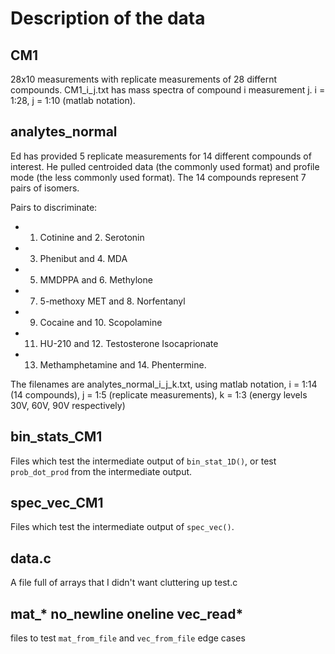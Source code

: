 # Description of the data

## CM1

28x10 measurements with replicate measurements of 28 differnt
compounds. CM1_i_j.txt has mass spectra of compound i measurement
j. i = 1:28, j = 1:10 (matlab notation).

<!-- ## CM2 -->

<!-- 58x10 measurements with replicate measurements of 58 differnt --> 
<!-- compounds. CM2_i_j.txt has mass spectra of compound i -->
<!-- measurement j. i = 1:58, j = 1:10 (matlab notation). -->

<!-- ## CM3 --> 

<!-- 49x10 measurements with replicate measurements of 49 differnt --> 
<!-- compounds. CM3_i_j.txt has mass spectra of compound i -->
<!-- at measurement j. i = 1:49, j = 1:10 (matlab notation). -->

## analytes_normal

Ed has provided 5 replicate measurements for 14 different
compounds of interest. He pulled centroided data (the commonly
used format) and profile mode (the less commonly used format).
The 14 compounds represent 7 pairs of isomers.

Pairs to discriminate:

* 1. Cotinine and 2. Serotonin
* 3. Phenibut and 4. MDA
* 5. MMDPPA and 6. Methylone
* 7. 5-methoxy MET and 8. Norfentanyl
* 9. Cocaine and 10. Scopolamine
* 11. HU-210 and 12. Testosterone Isocaprionate
* 13. Methamphetamine and 14. Phentermine.

The filenames are analytes_normal_i_j_k.txt, using matlab
notation, i = 1:14 (14 compounds), j = 1:5 (replicate
measurements), k = 1:3 (energy levels 30V, 60V, 90V respectively)

## bin_stats_CM1

Files which test the intermediate output of `bin_stat_1D()`, or
test `prob_dot_prod` from the intermediate output.

## spec_vec_CM1

Files which test the intermediate output of `spec_vec()`.

## data.c

A file full of arrays that I didn't want cluttering up test.c

## mat_* no_newline oneline vec_read*

files to test `mat_from_file` and `vec_from_file` edge cases

